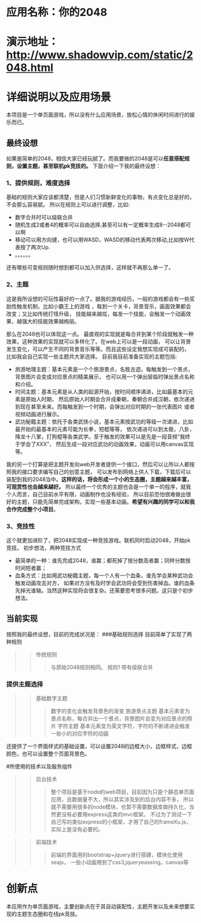 # 应用名称：你的2048

# 演示地址：http://www.shadowvip.com/static/2048.html

# 详细说明以及应用场景
本项目是一个单页面游戏，所以没有什么应用场景，放松心情的休闲时间进行的娱乐而已。
## 最终设想
如果是简单的2048，相信大家已经玩腻了。而我要做的2048是可以**任意搭配规则，设置主题，甚至联机pk竞技的。**
下面介绍一下我的最终设想：
### 1、提供规则，难度选择
基础的规则大家应该都清楚，但是人们习惯新鲜变化的事物，有点变化总是好的，不会那么容易腻。
所以在规则上可以进行调整，比如:

* 数字合并时可以级联合并
* 随机生成2或者4的概率可以自由选择,甚至可以有一定概率生成8--2048都可以啊
* 移动可以用方向键，也可以用WASD，WASD的移动代表两次移动,比如按W代表按了两次Up.
* 。。。。。。

还有哪些可变规则随时想到都可以加入供选择，这样就不再那么单一了。

### 2、主题

这是我所设想的可玩性最好的一点了。据我的游戏经历，一般的游戏都会有一些奖励性触发机制，比如小霸王上的游戏
，每到一个关卡，背景音乐，画面效果都会改变；又比如传统打怪升级，
技能越来越炫，每发一个技能，会触发一个动画效果，越强大的技能效果越绚丽。

那么在2048也可以体现这一点。
最直观的实现就是每合并到某个阶段就触发一种效果，这种效果的实现就可以多样化了。在web上可以是一段动画，
可以让背景发生变化，可以产生不同的背景音乐等等。而且这些设定我想实现成可装配的，
比如我会自己实现一些主题共大家选择。
目前我目前准备实现的主题包括:

* 旅游地理主题：基本元素是一个个旅游景点，名胜古迹。每触发到一个景点，背景图片会变成对应景点的精美展示，
也可以用一个弹出层临时弹出景点名称和介绍。
* 时间主题：基本元素是从人类的起源开始，按时间顺序递进，比如最基本的元素是原始人时期，
然后原始人时期会合并成秦朝，秦朝合并成汉朝，依次递进到现在甚至未来。而每触发到一个时期，会弹出对应时期的一张代表图片
或者视频动画进行展示。
* 武功秘籍主题：依托于各类武侠小说，基本元素按武功的等级一次递进，比如最开始的最基本的元素可能为长拳，短棍等等，
依次递进可以到太极，八卦，降龙十八掌，打狗棍等各类武学。至于触发的效果可以是先是一段音频“我终于学会了XXX”，
然后生成一段对应武功的动画效果，动画可以用canvas实现等。




我的另一个打算是把主题开发向web开发者提供一个接口，然后可以让所以人都按照我的接口要求编写自己的创意主题，
可以发布到网络上供人下载，下载后可以装配到我的2048当中。<strong>这样的话，将会形成一个小的生态圈，主题越来越丰富，可观赏性也会越来越好。</strong>
所以最终一个优秀的主题也会是一个单一的程序，就我个人而言，自己目前水平有限，动画制作也没有经验，
所以目前恐怕很难做出很好的主题，只能先简单完成架构，实现一些基本动画。<strong>希望有兴趣的同学可以和我合作完成整个小项目</strong>。

### 3、竞技性

这个就更加进阶了，把2048实现成一种竞技游戏。联机同时启动2048，开始pk竞技。
初步想法，两种竞技方式

* 最简单的一种：谁先完成2048，谁赢；都死掉了按分数高者赢；同样分数按时间短者赢；
* 血条方式：比如用武功秘籍主题，每一个人有一个血条，谁先学会某种武功会触发动画攻击对方，
如果对方没有及时学会武功将会受到伤害掉血。谁的血条先掉光谁输。当然这种实现将会很复杂。还需要思考很多问题。这只是个初步想法。



## 当前实现

按照我的最终设想，目前的完成状况是：
###基础规则选择
目前简单了实现了两种规则
>
> > 传统规则
> > > 与原始2048规则相同。
> > 规则1
> > > 带有级联合并


### 提供主题选择
>
> > 基础数字主题
> > > 数字的变化会触发背景色的渐变
> > 旅游景点主题
> > > 基本元素变为景点名称，每合并出一个景点，背景图片会变为对应景点的照片
> > 字符主题
> > > 基本元素变为英文字符，字符的不断递进会触发一些小的对应字符的动画

还提供了一个界面样式的基础设置，可以设置2048的边框大小，边框样式，边框颜色，也可以设置整个页面背景色。


#所使用的技术以及服务组件
> 
> > 后台技术
> > > 整个项目是基于node的web项目，目前因为只是个静态单页面应用，且数据量不大，所以其实涉及到的后台内容不多，
所以就不需要用很多的node模块，也暂不需要数据库做持久化，当然更没有必要用express这类的mvc框架。
不过为了测试一下自己写的类似express的小框架，才用了自己的frameXu.js，实际上是没有必要的。

> > 前端技术
> > > 前端的界面用的bootstrap+jquery进行搭建，模块化使用seajs，
一些小动画用到了css3,jqueryeaseing，canvas等

# 创新点
本应用作为单页面游戏，主要创新点在于其自动装配性，主题开发以及未来想要实现的主题生态圈和在线pk竞技。
